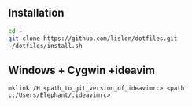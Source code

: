 Installation
------------

``` bash
cd ~
git clone https://github.com/lislon/dotfiles.git
~/dotfiles/install.sh
```

Windows + Cygwin +ideavim
-------------------------

`mklink /H <path_to_git_version_of_ideavimrc> <path c:/Users/Elephant/.ideavimrc>`